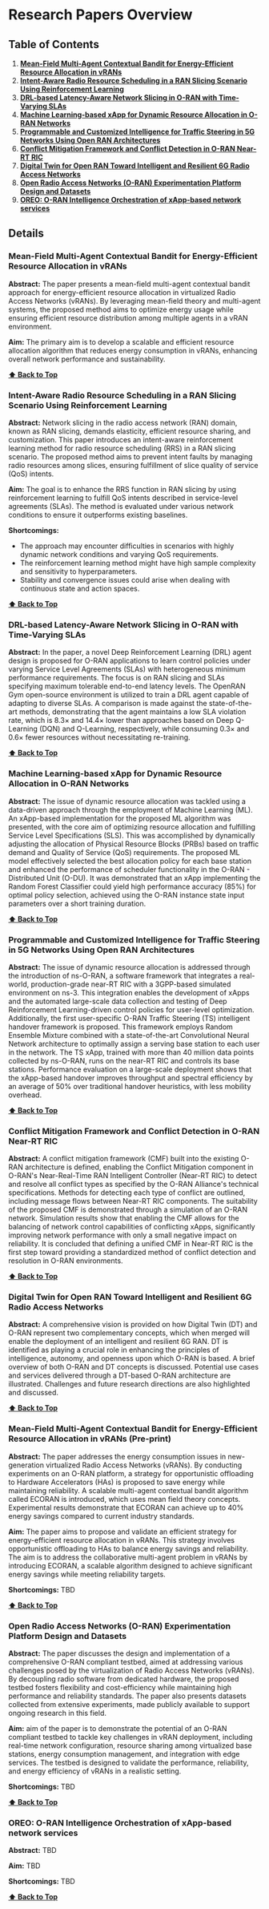 # Research Papers Overview

## Table of Contents
1. **[Mean-Field Multi-Agent Contextual Bandit for Energy-Efficient Resource Allocation in vRANs](#mean-field-multi-agent-contextual-bandit-for-energy-efficient-resource-allocation-in-vrans)**
2. **[Intent-Aware Radio Resource Scheduling in a RAN Slicing Scenario Using Reinforcement Learning](#intent-aware-radio-resource-scheduling-in-a-ran-slicing-scenario-using-reinforcement-learning)**
3. **[DRL-based Latency-Aware Network Slicing in O-RAN with Time-Varying SLAs](#drl-based-latency-aware-network-slicing-in-o-ran-with-time-varying-slas)**
4. **[Machine Learning-based xApp for Dynamic Resource Allocation in O-RAN Networks](#machine-learning-based-xapp-for-dynamic-resource-allocation-in-o-ran-networks)**
5. **[Programmable and Customized Intelligence for Traffic Steering in 5G Networks Using Open RAN Architectures](#programmable-and-customized-intelligence-for-traffic-steering-in-5g-networks-using-open-ran-architectures)**
6. **[Conflict Mitigation Framework and Conflict Detection in O-RAN Near-RT RIC](#conflict-mitigation-framework-and-conflict-detection-in-o-ran-near-rt-ric)**
7. **[Digital Twin for Open RAN Toward Intelligent and Resilient 6G Radio Access Networks](#digital-twin-for-open-ran-toward-intelligent-and-resilient-6g-radio-access-networks)**
8. **[Open Radio Access Networks (O-RAN) Experimentation Platform Design and Datasets](#open-radio-access-networks-o-ran-experimentation-platform-design-and-datasets)**
9. **[OREO: O-RAN Intelligence Orchestration of xApp-based network services](#oreo-o-ran-intelligence-orchestration-of-xapp-based-network-services)**

## Details

### Mean-Field Multi-Agent Contextual Bandit for Energy-Efficient Resource Allocation in vRANs
**Abstract:**
The paper presents a mean-field multi-agent contextual bandit approach for energy-efficient resource allocation in virtualized Radio Access Networks (vRANs). By leveraging mean-field theory and multi-agent systems, the proposed method aims to optimize energy usage while ensuring efficient resource distribution among multiple agents in a vRAN environment.

**Aim:**
The primary aim is to develop a scalable and efficient resource allocation algorithm that reduces energy consumption in vRANs, enhancing overall network performance and sustainability.

**[⬆ Back to Top](#table-of-contents)**

### Intent-Aware Radio Resource Scheduling in a RAN Slicing Scenario Using Reinforcement Learning
**Abstract:**
Network slicing in the radio access network (RAN) domain, known as RAN slicing, demands elasticity, efficient resource sharing, and customization. This paper introduces an intent-aware reinforcement learning method for radio resource scheduling (RRS) in a RAN slicing scenario. The proposed method aims to prevent intent faults by managing radio resources among slices, ensuring fulfillment of slice quality of service (QoS) intents.

**Aim:**
The goal is to enhance the RRS function in RAN slicing by using reinforcement learning to fulfill QoS intents described in service-level agreements (SLAs). The method is evaluated under various network conditions to ensure it outperforms existing baselines.

**Shortcomings:**
- The approach may encounter difficulties in scenarios with highly dynamic network conditions and varying QoS requirements.
- The reinforcement learning method might have high sample complexity and sensitivity to hyperparameters.
- Stability and convergence issues could arise when dealing with continuous state and action spaces.

**[⬆ Back to Top](#table-of-contents)**

### DRL-based Latency-Aware Network Slicing in O-RAN with Time-Varying SLAs
**Abstract:**
In the paper, a novel Deep Reinforcement Learning (DRL) agent design is proposed for O-RAN applications to learn control policies under varying Service Level Agreements (SLAs) with heterogeneous minimum performance requirements. The focus is on RAN slicing and SLAs specifying maximum tolerable end-to-end latency levels. The OpenRAN Gym open-source environment is utilized to train a DRL agent capable of adapting to diverse SLAs. A comparison is made against the state-of-the-art methods, demonstrating that the agent maintains a low SLA violation rate, which is 8.3× and 14.4× lower than approaches based on Deep Q-Learning (DQN) and Q-Learning, respectively, while consuming 0.3× and 0.6× fewer resources without necessitating re-training.

**[⬆ Back to Top](#table-of-contents)**

### Machine Learning-based xApp for Dynamic Resource Allocation in O-RAN Networks
**Abstract:**
The issue of dynamic resource allocation was tackled using a data-driven approach through the employment of Machine Learning (ML). An xApp-based implementation for the proposed ML algorithm was presented, with the core aim of optimizing resource allocation and fulfilling Service Level Specifications (SLS). This was accomplished by dynamically adjusting the allocation of Physical Resource Blocks (PRBs) based on traffic demand and Quality of Service (QoS) requirements. The proposed ML model effectively selected the best allocation policy for each base station and enhanced the performance of scheduler functionality in the O-RAN - Distributed Unit (O-DU). It was demonstrated that an xApp implementing the Random Forest Classifier could yield high performance accuracy (85%) for optimal policy selection, achieved using the O-RAN instance state input parameters over a short training duration.

**[⬆ Back to Top](#table-of-contents)**

### Programmable and Customized Intelligence for Traffic Steering in 5G Networks Using Open RAN Architectures
**Abstract:**
The issue of dynamic resource allocation is addressed through the introduction of ns-O-RAN, a software framework that integrates a real-world, production-grade near-RT RIC with a 3GPP-based simulated environment on ns-3. This integration enables the development of xApps and the automated large-scale data collection and testing of Deep Reinforcement Learning-driven control policies for user-level optimization. Additionally, the first user-specific O-RAN Traffic Steering (TS) intelligent handover framework is proposed. This framework employs Random Ensemble Mixture combined with a state-of-the-art Convolutional Neural Network architecture to optimally assign a serving base station to each user in the network. The TS xApp, trained with more than 40 million data points collected by ns-O-RAN, runs on the near-RT RIC and controls its base stations. Performance evaluation on a large-scale deployment shows that the xApp-based handover improves throughput and spectral efficiency by an average of 50% over traditional handover heuristics, with less mobility overhead.

**[⬆ Back to Top](#table-of-contents)**

### Conflict Mitigation Framework and Conflict Detection in O-RAN Near-RT RIC
**Abstract:**
A conflict mitigation framework (CMF) built into the existing O-RAN architecture is defined, enabling the Conflict Mitigation component in O-RAN's Near-Real-Time RAN Intelligent Controller (Near-RT RIC) to detect and resolve all conflict types as specified by the O-RAN Alliance's technical specifications. Methods for detecting each type of conflict are outlined, including message flows between Near-RT RIC components. The suitability of the proposed CMF is demonstrated through a simulation of an O-RAN network. Simulation results show that enabling the CMF allows for the balancing of network control capabilities of conflicting xApps, significantly improving network performance with only a small negative impact on reliability. It is concluded that defining a unified CMF in Near-RT RIC is the first step toward providing a standardized method of conflict detection and resolution in O-RAN environments.

**[⬆ Back to Top](#table-of-contents)**

### Digital Twin for Open RAN Toward Intelligent and Resilient 6G Radio Access Networks
**Abstract:**
A comprehensive vision is provided on how Digital Twin (DT) and O-RAN represent two complementary concepts, which when merged will enable the deployment of an intelligent and resilient 6G RAN. DT is identified as playing a crucial role in enhancing the principles of intelligence, autonomy, and openness upon which O-RAN is based. A brief overview of both O-RAN and DT concepts is discussed. Potential use cases and services delivered through a DT-based O-RAN architecture are illustrated. Challenges and future research directions are also highlighted and discussed.

**[⬆ Back to Top](#table-of-contents)**

### Mean-Field Multi-Agent Contextual Bandit for Energy-Efficient Resource Allocation in vRANs (Pre-print)
**Abstract:**
The paper addresses the energy consumption issues in new-generation virtualized Radio Access Networks (vRANs). By conducting experiments on an O-RAN platform, a strategy for opportunistic offloading to Hardware Accelerators (HAs) is proposed to save energy while maintaining reliability. A scalable multi-agent contextual bandit algorithm called ECORAN is introduced, which uses mean field theory concepts. Experimental results demonstrate that ECORAN can achieve up to 40% energy savings compared to current industry standards.

**Aim:**
The paper aims to propose and validate an efficient strategy for energy-efficient resource allocation in vRANs. This strategy involves opportunistic offloading to HAs to balance energy savings and reliability. The aim is to address the collaborative multi-agent problem in vRANs by introducing ECORAN, a scalable algorithm designed to achieve significant energy savings while meeting reliability targets.

**Shortcomings:**
TBD

**[⬆ Back to Top](#table-of-contents)**

### Open Radio Access Networks (O-RAN) Experimentation Platform Design and Datasets
**Abstract:**
The paper discusses the design and implementation of a comprehensive O-RAN compliant testbed, aimed at addressing various challenges posed by the virtualization of Radio Access Networks (vRANs). By decoupling radio software from dedicated hardware, the proposed testbed fosters flexibility and cost-efficiency while maintaining high performance and reliability standards. The paper also presents datasets collected from extensive experiments, made publicly available to support ongoing research in this field.

**Aim:**
aim of the paper is to demonstrate the potential of an O-RAN compliant testbed to tackle key challenges in vRAN deployment, including real-time network configuration, resource sharing among virtualized base stations, energy consumption management, and integration with edge services. The testbed is designed to validate the performance, reliability, and energy efficiency of vRANs in a realistic setting.

**Shortcomings:**
TBD

**[⬆ Back to Top](#table-of-contents)**

### OREO: O-RAN Intelligence Orchestration of xApp-based network services
**Abstract:**
TBD

**Aim:**
TBD

**Shortcomings:**
TBD

**[⬆ Back to Top](#table-of-contents)**
